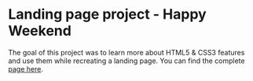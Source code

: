# Landing page project - Happy Weekend

The goal of this project was to learn more about HTML5 & CSS3 features and use them while recreating a landing page. You can find the complete [page here](https://pauliusjaras.github.io/02-happyweekend/).
